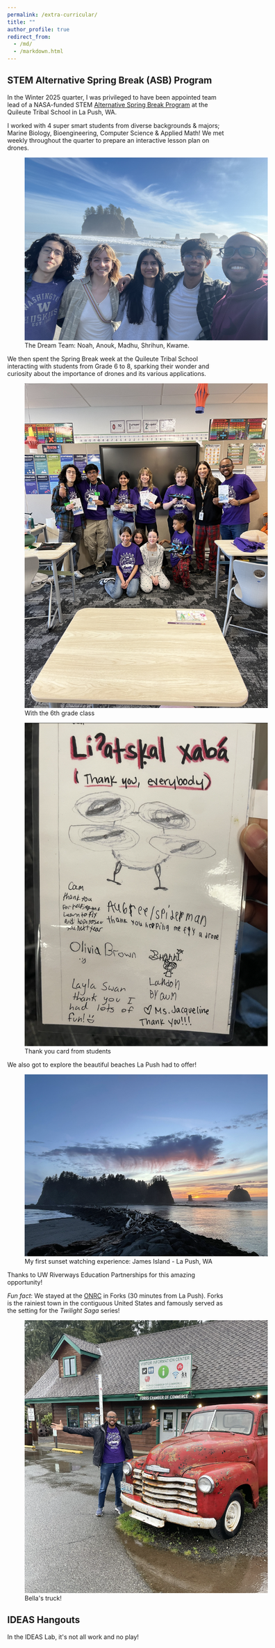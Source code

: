 ```yaml
---
permalink: /extra-curricular/
title: ""
author_profile: true
redirect_from: 
  - /md/
  - /markdown.html
---
```


## STEM Alternative Spring Break (ASB) Program 

In the Winter 2025 quarter, I was privileged to have been appointed team lead of a NASA-funded STEM
[Alternative Spring Break Program](https://cele.uw.edu/students/opportunities/riverways/stem-asb/) at the Quileute Tribal School in La Push, WA. 

I worked with 4 super smart students from diverse backgrounds & majors; Marine Biology, Bioengineering, Computer Science & Applied Math! We met weekly throughout the quarter to prepare an interactive lesson plan on drones. 

<figure style="width: 560px" class="align-center">
  <img src="/images/team_1.jpg" alt="">
    <figcaption>The Dream Team: Noah, Anouk, Madhu, Shrihun, Kwame.</figcaption>
</figure> 



<!-- Image with my super smart team -->

We then spent the Spring Break week at the Quileute Tribal School interacting with students from Grade 6 to 8, sparking their wonder and curiosity about the importance of drones and its various applications. 

<figure style="width: 560px" class="align-center">
  <img src="/images/group_pic.jpg" alt="">
    <figcaption>With the 6th grade class</figcaption>
</figure> 

<figure style="width: 560px" class="align-center">
  <img src="/images/thank_you_card.png" alt="">
    <figcaption>Thank you card from students </figcaption>
</figure> 


We also got to explore the beautiful beaches La Push had to offer! 

<figure style="width: 560px" class="align-center">
  <img src="/images/sunset.png" alt="">
    <!-- <figcaption>Magical sunset at James Island - La Push, WA </figcaption> -->
    <figcaption>My first sunset watching experience: James Island - La Push, WA </figcaption>

</figure> 

<!-- Enjoying the sunset -->

Thanks to UW Riverways Education Partnerships for this amazing opportunity! 

*Fun fact*: We stayed at the [ONRC](https://www.onrc.washington.edu/) in Forks (30 minutes from La Push). Forks is the rainiest town in the contiguous United States and famously served as the setting for the *Twilight Saga* series!


<!-- Bella's truck! -->

<figure style="width: 560px" class="align-center">
  <img src="/images/bella.png" alt="">
    <figcaption>Bella's truck! </figcaption>
</figure> 




## IDEAS Hangouts 

In the IDEAS Lab, it's not all work and no play! 
<!-- Game night picture at June's -->

